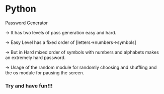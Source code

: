 # Python

Password Generator

-> It has two levels of pass generation easy and hard.

-> Easy Level has a fixed order of [letters->numbers->symbols]

-> But in Hard mixed order of symbols with numbers and alphabets makes an extremely hard password. 

-> Usage of the random module for randomly choosing and shuffling and the os module for pausing the screen.


### Try and have fun!!!
